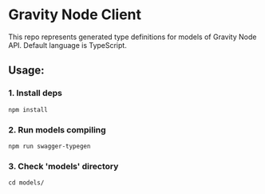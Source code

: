 # Gravity Node Client

This repo represents generated type definitions for models of Gravity Node API.
Default language is TypeScript.

## Usage:

### 1. Install deps

`npm install`

### 2. Run models compiling

`npm run swagger-typegen`

### 3. Check 'models' directory

`cd models/`